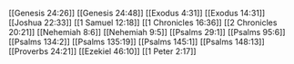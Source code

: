 [[Genesis 24:26]]
[[Genesis 24:48]]
[[Exodus 4:31]]
[[Exodus 14:31]]
[[Joshua 22:33]]
[[1 Samuel 12:18]]
[[1 Chronicles 16:36]]
[[2 Chronicles 20:21]]
[[Nehemiah 8:6]]
[[Nehemiah 9:5]]
[[Psalms 29:1]]
[[Psalms 95:6]]
[[Psalms 134:2]]
[[Psalms 135:19]]
[[Psalms 145:1]]
[[Psalms 148:13]]
[[Proverbs 24:21]]
[[Ezekiel 46:10]]
[[1 Peter 2:17]]

